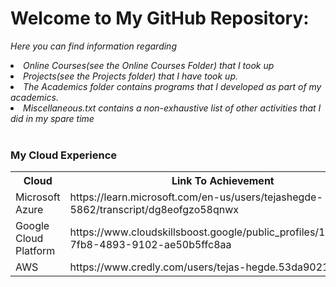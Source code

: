 <html>
<body>
<h1><b>Welcome to My GitHub Repository:</b></h1>

<i>Here you can find information regarding 
<li> Online Courses(see the Online Courses Folder) that I took up</li>
<li>Projects(see the Projects folder) that I have took up.</li>
<li>The Academics folder contains programs that I developed as part of my academics.</li>
<li>Miscellaneous.txt contains a non-exhaustive list of other activities that I did in my spare time</li></i>
<br>

<h3>My Cloud Experience</h3>
<table>
<tr>
<th>Cloud</th>
<th>Link To Achievement</th>
</tr>
<tr>
<td>Microsoft Azure</td>
<td>https://learn.microsoft.com/en-us/users/tejashegde-5862/transcript/dg8eofgzo58qnwx</td>
</tr>
<tr>
<td>Google Cloud Platform</td>
<td>https://www.cloudskillsboost.google/public_profiles/1880ea28-7fb8-4893-9102-ae50b5ffc8aa</td>
</tr>
<tr>
<td>AWS</td>
<td>https://www.credly.com/users/tejas-hegde.53da9021/badges</td>
</tr>
</table>
</body>
</html>
